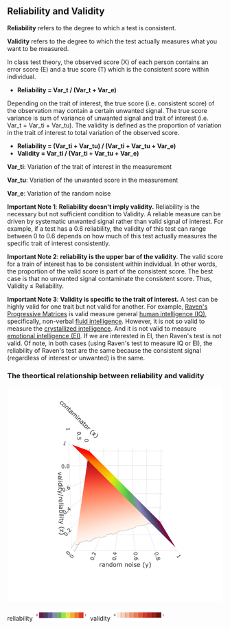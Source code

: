 ## Reliability and Validity

**Reliability** refers to the degree to which a test is consistent. 

**Validity** refers to the degree to which the test actually measures what you want to be measured. 

In class test theory, the observed score (X) of each person contains an error score (E) and a true score (T) which is the consistent score within individual. 

- **Reliability = Var_t / (Var_t + Var_e)**

Depending on the trait of interest, the true score (i.e. consistent score) of the observation may contain a certain unwanted signal. The true score variance is sum of variance of unwanted signal and trait of interest (i.e. Var_t = Var_ti + Var_tu). The validity is defined as the proportion of variation in the trait of interest to total variation of the observed score.

- **Reliability = (Var_ti + Var_tu) / (Var_ti + Var_tu + Var_e)**
- **Validity    =     Var_ti        / (Var_ti + Var_tu + Var_e)**
 
**Var_ti**: Variation of the trait of interest in the measurement

**Var_tu**: Variation of the unwanted score in the measurement

**Var_e**: Variation of the random noise

**Important Note 1**: **Reliability doesn't imply validity.** Reliability is the necessary but not sufficient condition to Validity. A reliable measure can be driven by systematic unwanted signal rather than valid signal of interest. For example, if a test has a 0.6 reliability, the validity of this test can range between 0 to 0.6 depends on how much of this test actually measures the specific trait of interest consistently.

**Important Note 2**: **reliability is the upper bar of the validity**. The valid score for a train of interest has to be consistent within individual. In other words, the proportion of the valid score is part of the consistent score. The best case is that no unwanted signal contaminate the consistent score. Thus, Validity ≤ Reliability. 

**Important Note 3**: **Validity is specific to the trait of interest.** A test can be highly valid for one trait but not valid for another. For example, [Raven's Progressive Matrices](https://en.wikipedia.org/wiki/Raven%27s_Progressive_Matrices) is valid measure general [human intelligence (IQ)](https://en.wikipedia.org/wiki/Intelligence_quotient), specifically, non-verbal [fluid intelligence](https://en.wikipedia.org/wiki/Fluid_and_crystallized_intelligence). However, it is not so valid to measure the [crystallized intelligence](https://en.wikipedia.org/wiki/Fluid_and_crystallized_intelligence). And it is not valid to measure [emotional intelligence (EI)](https://en.wikipedia.org/wiki/Emotional_intelligence). If we are interested in EI, then Raven's test is not valid. Of note, in both cases (using Raven's test to measure IQ or EI), the reliability of Raven's test are the same because the consistent signal (regardless of interest or unwanted) is the same.

### The theortical relationship between reliability and validity
![](reliability_validity_gif.gif)

reliability
<img src='reliability_Colormap.png' width='25%'>
validity
<img src='Validity_Colormap.png' width='25%'>

